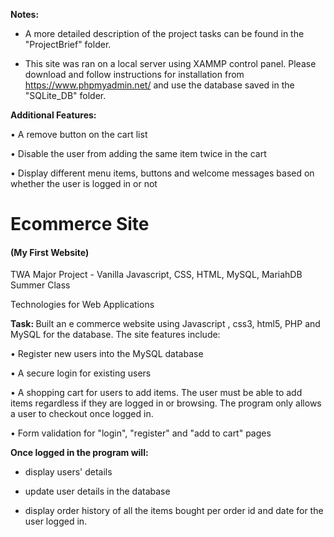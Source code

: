 <strong>Notes:</strong>

- A more detailed description of the project tasks can be found in the "ProjectBrief" folder.

- This site was ran on a local server using XAMMP control panel. Please download and follow instructions for installation from https://www.phpmyadmin.net/ and use the database saved in the "SQLite_DB" folder.

<strong>Additional Features:</strong>

• A remove button on the cart list

• Disable the user from adding the same item twice in the cart

• Display different menu items, buttons and welcome messages based on
whether the user is logged in or not

# Ecommerce Site

<h4>(My First Website)</h4>
TWA Major Project - Vanilla Javascript, CSS, HTML, MySQL, MariahDB
Summer Class

Technologies for Web Applications

<strong>Task: </strong>Built an e commerce website using Javascript , css3, html5, PHP and
MySQL for the database.
The site features include:

• Register new users into the MySQL database

• A secure login for existing users

• A shopping cart for users to add items. The user must be able to add items
regardless if they are logged in or browsing. The program only allows a user
to checkout once logged in.

• Form validation for "login", "register" and "add to cart" pages

<strong>Once logged in the program will:</strong>

  - display users' details

  - update user details in the database

  - display order history of all the items bought per order id and date for the user logged in.
